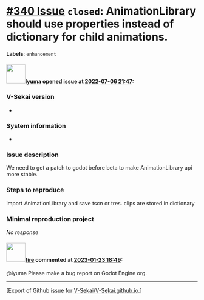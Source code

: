 # [\#340 Issue](https://github.com/V-Sekai/V-Sekai.github.io/issues/340) `closed`: AnimationLibrary should use properties instead of dictionary for child animations.
**Labels**: `enhancement`


#### <img src="https://avatars.githubusercontent.com/u/39946030?v=4" width="50">[lyuma](https://github.com/lyuma) opened issue at [2022-07-06 21:47](https://github.com/V-Sekai/V-Sekai.github.io/issues/340):

### V-Sekai version

*

### System information

*

### Issue description

We need to get a patch to godot before beta to make AnimationLibrary api more stable.

### Steps to reproduce

import AnimationLibrary and save tscn or tres. clips are stored in dictionary

### Minimal reproduction project

_No response_

#### <img src="https://avatars.githubusercontent.com/u/32321?u=c2e06a3d2b49a467aa907e54aa259516440267cc&v=4" width="50">[fire](https://github.com/fire) commented at [2023-01-23 18:49](https://github.com/V-Sekai/V-Sekai.github.io/issues/340#issuecomment-1400816709):

@lyuma Please make a bug report on Godot Engine org.


-------------------------------------------------------------------------------



[Export of Github issue for [V-Sekai/V-Sekai.github.io](https://github.com/V-Sekai/V-Sekai.github.io).]
